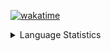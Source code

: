 [![wakatime](https://wakatime.com/badge/user/c50271da-21a7-4208-908c-1c386f39a994.svg?style=for-the-badge)](https://wakatime.com/@c50271da-21a7-4208-908c-1c386f39a994)

<details>
  <summary>Language Statistics</summary>

[![Codersrank](https://cr-skills-chart-widget.azurewebsites.net/api/api?username=PurpleShad0w)](https://profile.codersrank.io/user/PurpleShad0w)
</details>

